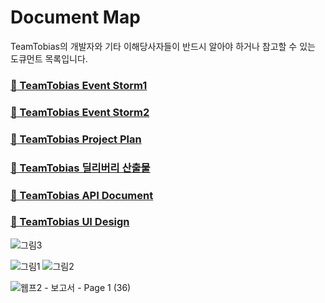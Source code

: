 # Document Map
TeamTobias의 개발자와 기타 이해당사자들이 반드시 알아야 하거나 참고할 수 있는 도큐먼트 목록입니다.

### <a href="https://lucid.app/lucidspark/b1a54dd4-6af1-4289-b8f4-6f5e424e9eca/edit?viewport_loc=-64074%2C-23453%2C180544%2C94691%2C0_0&invitationId=inv_0021ef95-4084-443f-ab26-8fe867aaba2b">📑 TeamTobias Event Storm1</a>

### <a href="https://lucid.app/lucidspark/9c0f0429-931e-4214-ad14-50d2d34c8dc7/edit?viewport_loc=-62974%2C-15050%2C31758%2C37647%2C0_0&invitationId=inv_6fb1fa47-096d-4e51-867d-a6a0688f89a7">📑 TeamTobias Event Storm2</a>

### <a href="https://docs.google.com/document/d/1LjLXu1h9YedN6k5wVyDohNSnhSKWZdMrXFdzHOmjqP4/edit?usp=sharing">📑 TeamTobias Project Plan</a>

### <a href="https://docs.google.com/document/d/1z0dmOXMOI8bYtGv3EmK0s5OMABML1IjpU5YiMaBqoO8/edit?usp=sharing">📑 TeamTobias 딜리버리 산출물</a>

### <a href="https://docs.google.com/spreadsheets/d/1q6MVIjNOgXmOh6OkNUHk78AwVqbJ46vdswTZDlWD_GE/edit?usp=sharing">📑 TeamTobias API Document</a>

### <a href="https://www.figma.com/file/XTqDeITWqvwl121WOw3aVK/TeamTobias?type=design&node-id=0%3A1&t=RGLYnd4YQ7WQazFJ-1">📑 TeamTobias UI Design</a>




![그림3](https://user-images.githubusercontent.com/46955032/203273339-2c6f6e93-32a3-46d9-8908-89cb882d9f08.png)


![그림1](https://user-images.githubusercontent.com/46955032/203825665-c8d665f9-bd32-45df-aecf-8c5e950dea5a.png)
![그림2](https://user-images.githubusercontent.com/46955032/203825978-6105ae76-f440-4d4f-ad17-b1a2b5fee76e.png)

![웹프2 - 보고서 - Page 1 (36)](https://user-images.githubusercontent.com/46955032/210129191-a80a925d-73a1-4b67-b2b0-b159e4ca1e89.png)




<!--

**Here are some ideas to get you started:**

🙋‍♀️ A short introduction - what is your organization all about?
🌈 Contribution guidelines - how can the community get involved?
👩‍💻 Useful resources - where can the community find your docs? Is there anything else the community should know?
🍿 Fun facts - what does your team eat for breakfast?
🧙 Remember, you can do mighty things with the power of [Markdown](https://docs.github.com/github/writing-on-github/getting-started-with-writing-and-formatting-on-github/basic-writing-and-formatting-syntax)
-->
